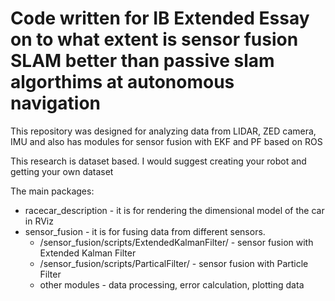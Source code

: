 # Code written for IB Extended Essay on to what extent is sensor fusion SLAM better than passive slam algorthims at autonomous navigation

This repository was designed for analyzing data from LIDAR, ZED camera, IMU and also has modules for sensor fusion with EKF and PF based on ROS

This research is dataset based. I would suggest creating your robot and getting your own dataset

The main packages:
- racecar_description - it is for rendering the dimensional model of the car in RViz
- sensor_fusion - it is for fusing data from different sensors.
    - /sensor_fusion/scripts/ExtendedKalmanFilter/ - sensor fusion with Extended Kalman Filter
    - /sensor_fusion/scripts/ParticalFilter/ - sensor fusion with Particle Filter
    - other modules - data processing, error calculation, plotting data
